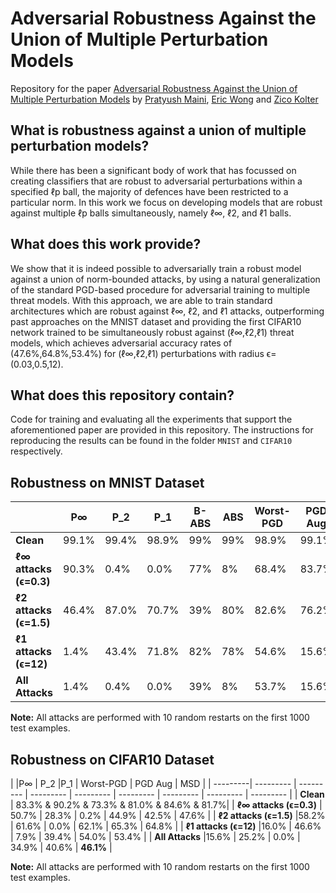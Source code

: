 # Adversarial Robustness Against the Union of Multiple Perturbation Models

Repository for the paper [Adversarial Robustness Against the Union of Multiple Perturbation Models](https://arxiv.org/abs/1909.04068) by [Pratyush Maini](https://github.com/pratyush911), [Eric Wong](https://riceric22.github.io) and [Zico Kolter](http://zicokolter.com)

## What is robustness against a union of multiple perturbation models?
While there has been a significant body of work that has focussed on creating classifiers that are robust to adversarial perturbations within a specified ℓp ball, the majority of defences have been restricted to a particular norm. In this work we focus on developing models that are robust against multiple ℓp balls simultaneously, namely ℓ∞, ℓ2, and ℓ1 balls.


## What does this work provide?
We show that it is indeed possible to adversarially train a robust model against a union of norm-bounded attacks, by using a natural generalization of the standard PGD-based procedure for adversarial training to multiple threat models. With this approach, we are able to train standard architectures which are robust against ℓ∞, ℓ2, and ℓ1 attacks, outperforming past approaches on the MNIST dataset and providing the first CIFAR10 network trained to be simultaneously robust against (ℓ∞,ℓ2,ℓ1) threat models, which achieves adversarial accuracy rates of (47.6%,64.8%,53.4%) for (ℓ∞,ℓ2,ℓ1) perturbations with radius ϵ=(0.03,0.5,12).

## What does this repository contain?
Code for training and evaluating all the experiments that support the aforementioned paper are provided in this repository. 
The instructions for reproducing the results can be found in the folder `MNIST` and `CIFAR10` respectively.

## Robustness on MNIST Dataset
|   |P∞ | P_2	|P_1	|B-ABS | ABS | Worst-PGD | PGD Aug | MSD |
| ---------| --------- | --------- | --------- | --------- |  --------- | --------- | --------- | --------- | 
| **Clean** | 99.1\% | 99.4\% | 98.9\% | 99\% | 99\% | 98.9\% | 99.1\%  |98.0\% |
| **ℓ∞ attacks (ϵ=0.3)**  | 90.3\% | 0.4\% | 0.0\% | 77\% |   8\% | 68.4\% | 83.7\% | 63.7\% |
| **ℓ2 attacks (ϵ=1.5)**  |46.4\% | 87.0\% | 70.7\% | 39\% | 80\% | 82.6\% | 76.2\% | 82.7\% |
| **ℓ1 attacks (ϵ=12)**   |1.4\% | 43.4\% | 71.8\% | 82\% | 78\% | 54.6\% | 15.6\% | 62.3\% |
| **All Attacks**         |1.4\% | 0.4\% | 0.0\% | 39\% |   8\% | 53.7\% | 15.6\% | **58.7\%**  |

**Note:** All attacks are performed with 10 random restarts on the first 1000 test examples.

## Robustness on CIFAR10 Dataset

|   |P∞ | P_2	|P_1	| Worst-PGD | PGD Aug | MSD |
| ---------| --------- | --------- | --------- | --------- |  --------- | --------- | --------- | --------- | 
| **Clean** | 83.3\% & 90.2\% & 73.3\% & 81.0\% & 84.6\% & 81.7\%|
| **ℓ∞ attacks (ϵ=0.3)**  | 50.7\% | 28.3\% | 0.2\% | 44.9\% | 42.5\% | 47.6\% |
| **ℓ2 attacks (ϵ=1.5)**  |58.2\% | 61.6\% | 0.0\% | 62.1\% | 65.3\% | 64.8\% |
| **ℓ1 attacks (ϵ=12)**   |16.0\% | 46.6\% | 7.9\% | 39.4\% | 54.0\% | 53.4\% |
| **All Attacks**         |15.6\% | 25.2\% | 0.0\% | 34.9\% | 40.6\% | **46.1\%**  |

**Note:** All attacks are performed with 10 random restarts on the first 1000 test examples.
